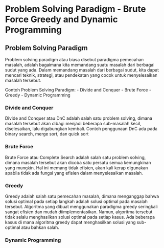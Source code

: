 # Problem Solving Paradigm - Brute Force Greedy and Dynamic Programming

## Problem Solving Paradigm
Problem solving paradigm atau biasa disebut paradigma pemecahan masalah, adalah bagaimana kita memandang suatu masalah dari berbagai sudut yang ada. Dalam memandang masalah dari berbagai sudut, kita dapat mencari teknik, strategi, atau pendekatan yang cocok untuk menyelesaikan masalah tersebut.

Contoh Problem Solving Paradigm: 
    - Divide and Conquer
    - Brute Force
    - Greedy
    - Dynamic Programming

### Divide and Conquer
Divide and Conquer atau DnC adalah salah satu problem solving, dimana masalah tersebut akan dibagi menjadi beberapa sub-masalah kecil, diselesaikan, lalu digabungkan kembali. Contoh penggunaan DnC ada pada binary search, merge sort, dan quick sort

### Brute Force
Brute Force atau Complete Search adalah salah satu problem solving, dimana masalah tersebut akan dicoba satu persatu semua kemungkinan yang mungkin. Hal ini memang tidak efisien, akan kali kerap digunakan apabila tidak ada fungsi yang efisien dalam menyelesaikan masalah.

### Greedy
Greedy adalah salah satu pemecahan masalah, dimana menganggap bahwa solusi optimal pada setiap langkah adalah solusi optimal pada masalah tersebut. Algoritma yang dibuat menggunakan paradigma greedy seringkali sangat efisien dan mudah diimplementasikan. Namun, algoritma tersebut tidak selalu menghasilkan solusi optimal pada setiap kasus. Ada beberapa kasus di mana algoritma greedy dapat menghasilkan solusi yang sub-optimal atau bahkan salah.

### Dynamic Programming
